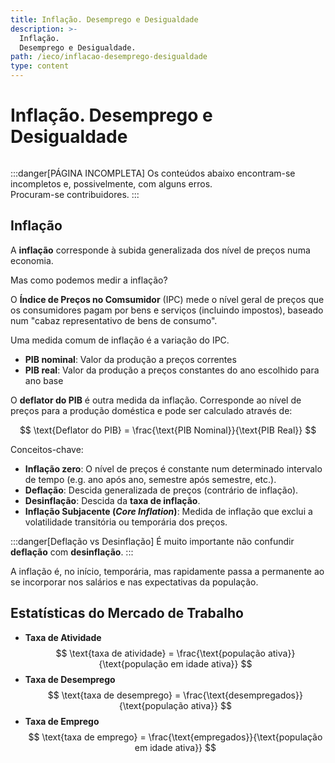 ```yaml
---
title: Inflação. Desemprego e Desigualdade
description: >-
  Inflação.
  Desemprego e Desigualdade.
path: /ieco/inflacao-desemprego-desigualdade
type: content
---
```


# Inflação. Desemprego e Desigualdade

```toc

```

:::danger[PÁGINA INCOMPLETA]
Os conteúdos abaixo encontram-se incompletos e, possivelmente, com alguns erros.  
Procuram-se contribuidores.
:::

## Inflação

A **inflação** corresponde à subida generalizada dos nível de preços numa economia.

Mas como podemos medir a inflação?

O **Índice de Preços no Comsumidor** (IPC) mede o nível geral de preços que os
consumidores pagam por bens e serviços (incluindo impostos),
baseado num "cabaz representativo de bens de consumo".

Uma medida comum de inflação é a variação do IPC.

- **PIB nominal**: Valor da produção a preços correntes
- **PIB real**: Valor da produção a preços constantes do ano escolhido para ano base

O **deflator do PIB** é outra medida da inflação.
Corresponde ao nível de preços para a produção doméstica e pode ser calculado
através de:

$$
\text{Deflator do PIB} = \frac{\text{PIB Nominal}}{\text{PIB Real}}
$$

Conceitos-chave:

- **Inflação zero**: O nível de preços é constante num determinado intervalo
  de tempo (e.g. ano após ano, semestre após semestre, etc.).
- **Deflação**: Descida generalizada de preços (contrário de inflação).
- **Desinflação**: Descida da **taxa de inflação**.
- **Inflação Subjacente (_Core Inflation_)**: Medida de inflação que exclui a
  volatilidade transitória ou temporária dos preços.

:::danger[Deflação vs Desinflação]
É muito importante não confundir **deflação** com **desinflação**.
:::

A inflação é, no início, temporária, mas rapidamente passa a permanente ao
se incorporar nos salários e nas expectativas da população.

<!-- TODO consequências inflação e deflação -->

## Estatísticas do Mercado de Trabalho

- **Taxa de Atividade**
  $$
  \text{taxa de atividade} = \frac{\text{população ativa}}{\text{população em idade ativa}}
  $$
- **Taxa de Desemprego**
  $$
  \text{taxa de desemprego} = \frac{\text{desempregados}}{\text{população ativa}}
  $$
- **Taxa de Emprego**
  $$
  \text{taxa de emprego} = \frac{\text{empregados}}{\text{população em idade ativa}}
  $$
